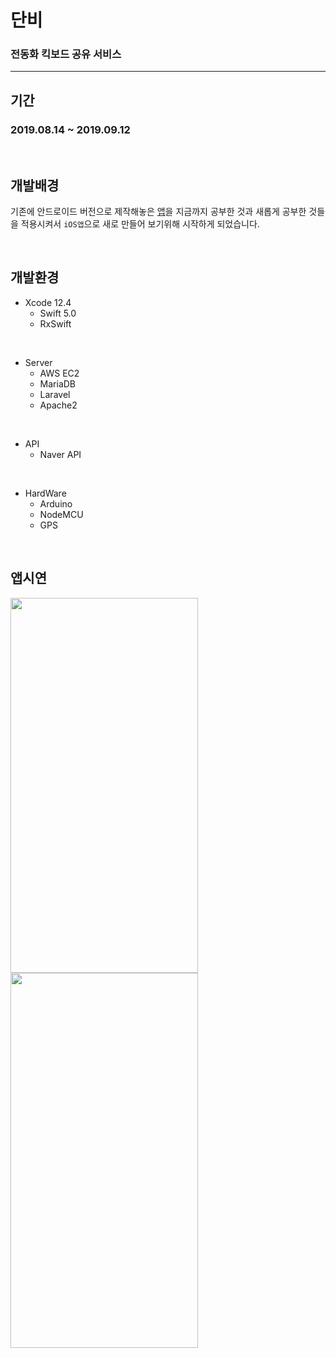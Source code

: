 # 단비
### 전동화 킥보드 공유 서비스
***
## 기간
### 2019.08.14 ~ 2019.09.12

<br>

## 개발배경
기존에 안드로이드 버전으로 제작해놓은 [앱](https://github.com/SKHU-CSE/DanBee)을 지금까지 공부한 것과 새롭게 공부한 것들을 적용시켜서 `iOS앱`으로 새로 만들어 보기위해 시작하게 되었습니다.

<br>

## 개발환경

* Xcode 12.4
    * Swift 5.0
    * RxSwift

<br>

* Server
    * AWS EC2
    * MariaDB
    * Laravel
    * Apache2

<br>

* API
    * Naver API

<br>

* HardWare
    * Arduino
    * NodeMCU
    * GPS

<br>

## 앱시연
<img src="/READMEImg/처음.gif" width="300" height="600">
<img src="/READMEImg/메뉴.gif" width="300" height="600">